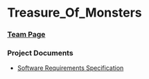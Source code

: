 # Treasure_Of_Monsters

### [Team Page](https://github.com/montaserja/Treasure_Of_Monsters/wiki/Team-Page)

### Project Documents
- [Software Requirements Specification](../../wiki/SRS)

